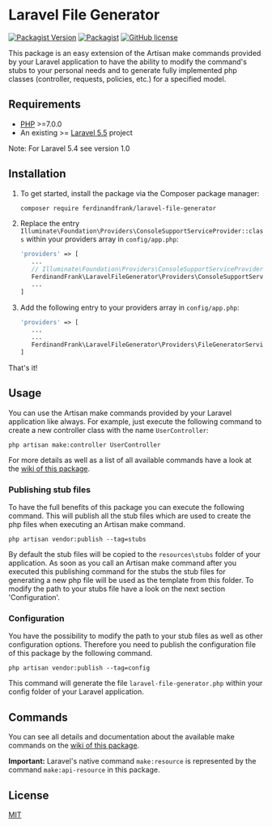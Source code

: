 # Laravel File Generator
[![Packagist Version](https://img.shields.io/packagist/v/ferdinandfrank/laravel-file-generator.svg)](https://packagist.org/packages/ferdinandfrank/laravel-file-generator)
[![Packagist](https://img.shields.io/packagist/dt/ferdinandfrank/laravel-file-generator.svg)](https://github.com/ferdinandfrank/laravel-file-generator)
[![GitHub license](https://img.shields.io/badge/license-MIT-blue.svg)](LICENSE)

This package is an easy extension of the Artisan make commands provided by your Laravel application to have the ability to modify the command's stubs 
to your personal needs and to generate fully implemented php classes (controller, requests, policies, etc.) for a specified model.

## Requirements
- [PHP](https://php.net) >=7.0.0
- An existing >= [Laravel 5.5](https://laravel.com/docs/master/installation) project

Note: For Laravel 5.4 see version 1.0

## Installation

1. To get started, install the package via the Composer package manager: 

    ```bash
    composer require ferdinandfrank/laravel-file-generator
    ```
2. Replace the entry ` Illuminate\Foundation\Providers\ConsoleSupportServiceProvider::class` within your providers array in `config/app.php`:
 
     ```php
     'providers' => [
        ...
        // Illuminate\Foundation\Providers\ConsoleSupportServiceProvider::class,
        FerdinandFrank\LaravelFileGenerator\Providers\ConsoleSupportServiceProvider::class,
        ...
     ]
     ```
   
3. Add the following entry to your providers array in `config/app.php`:
    
    ```php
    'providers' => [
       ...
       ...
       FerdinandFrank\LaravelFileGenerator\Providers\FileGeneratorServiceProvider::class
    ]
    ```

That's it!
    
## Usage
You can use the Artisan make commands provided by your Laravel application like always.
For example, just execute the following command to create a new controller class with the name `UserController`:

    php artisan make:controller UserController
    
For more details as well as a list of all available commands have a look at the [wiki of this package](https://github.com/ferdinandfrank/laravel-file-generator/wiki).    
    
### Publishing stub files    
To have the full benefits of this package you can execute the following command. This will publish all the stub
files which are used to create the php files when executing an Artisan make command.

    php artisan vendor:publish --tag=stubs
    
By default the stub files will be copied to the `resources\stubs` folder of your application. As soon as you call
an Artisan make command after you executed this publishing command for the stubs the stub files for generating
a new php file will be used as the template from this folder. To modify the path to your stubs file have a look
on the next section 'Configuration'.

### Configuration
You have the possibility to modify the path to your stub files as well as other configuration options.
Therefore you need to publish the configuration file of this package by the following command.

    php artisan vendor:publish --tag=config
    
This command will generate the file `laravel-file-generator.php` within your config folder of your Laravel application.

## Commands
You can see all details and documentation about the available make commands on the [wiki of this package](https://github.com/ferdinandfrank/laravel-file-generator/wiki). 

**Important:** Laravel's native command `make:resource` is represented by the command `make:api-resource` in this package.

## License
[MIT](LICENSE)
